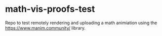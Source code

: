 # math-vis-proofs-test

Repo to test remotely rendering and uploading a math animiation using the https://www.manim.community/ library.

